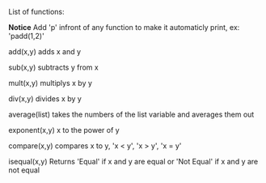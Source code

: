 List of functions:

**Notice** Add 'p' infront of any function to make it automaticly print, ex: 'padd(1,2)'


add(x,y)
adds x and y

sub(x,y)
subtracts y from x

mult(x,y)
multiplys x by y

div(x,y)
divides x by y

average(list)
takes the numbers of the list variable and averages them out

exponent(x,y)
x to the power of y

compare(x,y)
compares x to y, 'x < y', 'x > y', 'x = y'

isequal(x,y)
Returns 'Equal' if x and y are equal or 'Not Equal' if x and y are not equal